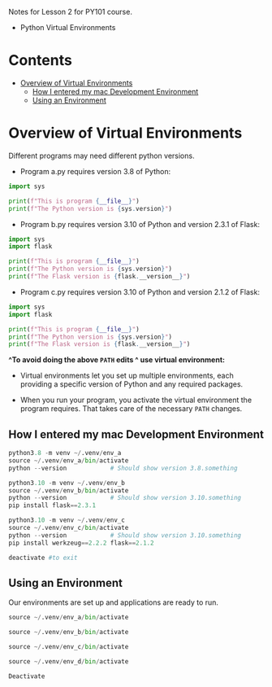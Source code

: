 Notes for Lesson 2 for PY101 course.
- Python Virtual Environments
# Contents <!-- omit in toc -->
- [Overview of Virtual Environments](#overview-of-virtual-environments)
  - [How I entered my mac Development Environment](#how-i-entered-my-mac-development-environment)
  - [Using an Environment](#using-an-environment)





# Overview of Virtual Environments

Different programs may need different python versions.

- Program a.py requires version 3.8 of Python:
```python
import sys

print(f"This is program {__file__}")
print(f"The Python version is {sys.version}")
```

- Program b.py requires version 3.10 of Python and version 2.3.1 of Flask:
```python
import sys
import flask

print(f"This is program {__file__}")
print(f"The Python version is {sys.version}")
print(f"The Flask version is {flask.__version__}")
```
- Program c.py requires version 3.10 of Python and version 2.1.2 of Flask:
```python
import sys
import flask

print(f"This is program {__file__}")
print(f"The Python version is {sys.version}")
print(f"The Flask version is {flask.__version__}")
```

**^To avoid doing the above `PATH` edits ^ use virtual environment:**
- Virtual environments let you set up multiple environments, each providing a specific version of Python and any required packages. 

- When you run your program, you activate the virtual environment the program requires. That takes care of the necessary `PATH` changes.


## How I entered my mac Development Environment

```python
python3.8 -m venv ~/.venv/env_a
source ~/.venv/env_a/bin/activate
python --version            # Should show version 3.8.something

python3.10 -m venv ~/.venv/env_b
source ~/.venv/env_b/bin/activate
python --version            # Should show version 3.10.something
pip install flask==2.3.1

python3.10 -m venv ~/.venv/env_c
source ~/.venv/env_c/bin/activate
python --version            # Should show version 3.10.something
pip install werkzeug==2.2.2 flask==2.1.2

deactivate #to exit
```

## Using an Environment

Our environments are set up and applications are ready to run.

```python
source ~/.venv/env_a/bin/activate

source ~/.venv/env_b/bin/activate

source ~/.venv/env_c/bin/activate 

source ~/.venv/env_d/bin/activate

Deactivate
```